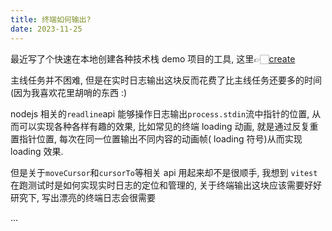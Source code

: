 ```yaml
---
title: 终端如何输出?
date: 2023-11-25
---
```


最近写了个快速在本地创建各种技术栈 demo 项目的工具, 这里👉🏻[create](https://github.com/kricsleo/create)

主线任务并不困难, 但是在实时日志输出这块反而花费了比主线任务还要多的时间 (因为我喜欢花里胡哨的东西 :)

nodejs 相关的`readline`api 能够操作日志输出`process.stdin`流中指针的位置, 从而可以实现各种各样有趣的效果, 比如常见的终端 loading 动画, 就是通过反复重置指针位置, 每次在同一位置输出不同内容的动画帧( loading 符号)从而实现 loading 效果.

但是关于`moveCursor`和`cursorTo`等相关 api 用起来却不是很顺手, 我想到 `vitest` 在跑测试时是如何实现实时日志的定位和管理的, 关于终端输出这块应该需要好好研究下, 写出漂亮的终端日志会很需要

...